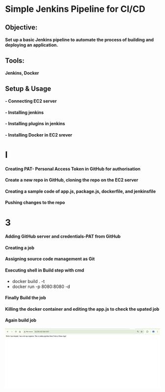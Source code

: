# Simple Jenkins Pipeline for CI/CD
## Objective:
#### Set up a basic Jenkins pipeline to automate the process of building and deploying an application.
## Tools:
#### Jenkins, Docker
## Setup & Usage
#### - Connecting EC2 server
#### - Installing jenkins
#### - Installing plugins in jenkins
#### - Installing Docker in EC2 srever
# I
#### Creating PAT- Personal Access Token in GitHub for authorisation
#### Create a new repo in GitHub, cloning the repo on the EC2 server 
#### Creating a sample code of app.js, package.js, dockerfile, and jenkinsfile
#### Pushing changes to the repo
# 3
#### Adding GitHub server and credentials-PAT from GitHub 
#### Creating a job
#### Assigning source code management as Git
#### Executing shell in Build step with cmd
- docker build . -t 
- docker run -p 8080:8080 -d  
#### Finally Build the job
#### Killing the docker container and editing the app.js to check the upated job
#### Again build job 

![](https://github.com/deepakbehera11/jenkins-pipeline-ci-cd/blob/5a5f115dffeb21d6b1cc282f3f2b0f5bd2cd3b05/asset/Screenshot%202025-06-04%20205051.png)
